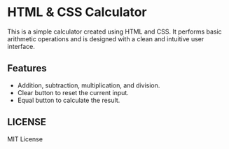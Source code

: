 # HTML & CSS Calculator

This is a simple calculator created using HTML and CSS. 
It performs basic arithmetic operations and is designed with a clean and intuitive user interface.


## Features

- Addition, subtraction, multiplication, and division.
- Clear button to reset the current input.
- Equal button to calculate the result.


## LICENSE

MIT License
